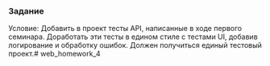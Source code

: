 ### Задание

Условие: Добавить в проект тесты API, написанные в ходе первого семинара.
Доработать эти тесты в едином стиле с тестами UI, добавив логирование и обработку 
ошибок. Должен получиться единый тестовый проект.# web_homework_4
